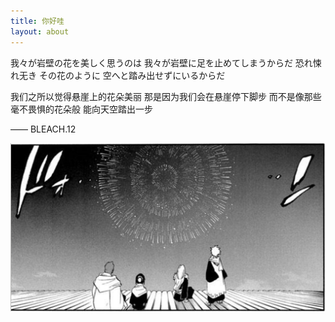 ```yaml
---
title: 你好哇
layout: about
---
```


我々が岩壁の花を美しく思うのは
我々が岩壁に足を止めてしまうからだ
恐れ悚れ无き その花のように
空へと踏み出せずにいるからだ

我们之所以觉得悬崖上的花朵美丽
那是因为我们会在悬崖停下脚步
而不是像那些毫不畏惧的花朵般
能向天空踏出一步

—— BLEACH.12

![](images/b12.png)


